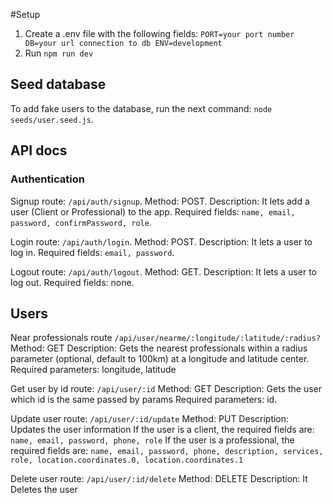 #Setup
1. Create a .env file with the following fields:
`PORT=your port number
DB=your url connection to db
ENV=development`
2. Run `npm run dev`

## Seed database
To add fake users to the database, run the next command: `node seeds/user.seed.js`.

## API docs

### Authentication
Signup route: `/api/auth/signup`.
Method: POST.
Description: It lets add a user (Client or Professional) to the app.
Required fields: `name, email, password, confirmPassword, role`.

Login route: `/api/auth/login`.
Method: POST.
Description: It lets a user to log in.
Required fields: `email, password`.

Logout route: `/api/auth/logout`.
Method: GET.
Description: It lets a user to log out.
Required fields: none.

## Users
Near professionals route `/api/user/nearme/:longitude/:latitude/:radius?`
Method: GET
Description: Gets the nearest professionals within a radius parameter (optional, default to 100km) at a longitude and latitude center.
Required parameters: longitude, latitude

Get user by id route: `/api/user/:id`
Method: GET
Description: Gets the user which id is the same passed by params
Required parameters: id.

Update user route: `/api/user/:id/update`
Method: PUT
Description: Updates the user information
If the user is a client, the required fields are: `name, email, password, phone, role`
If the user is a professional, the required fields are: `name, email, password, phone, description, services, role, location.coordinates.0, location.coordinates.1`

Delete user route: `/api/user/:id/delete`
Method: DELETE
Description: It Deletes the user
